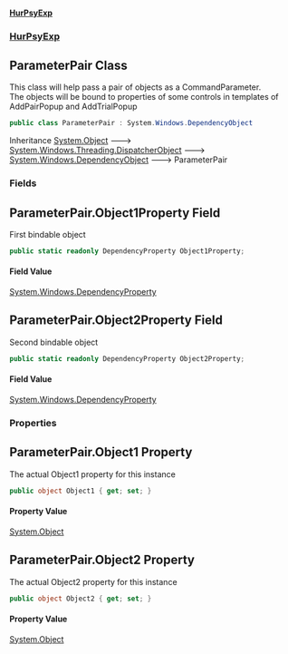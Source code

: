 #### [HurPsyExp](index.md 'index')
### [HurPsyExp](HurPsyExp.md 'HurPsyExp')

## ParameterPair Class

This class will help pass a pair of objects as a CommandParameter.  
The objects will be bound to properties of some controls in templates of AddPairPopup and AddTrialPopup

```csharp
public class ParameterPair : System.Windows.DependencyObject
```

Inheritance [System.Object](https://docs.microsoft.com/en-us/dotnet/api/System.Object 'System.Object') &#129106; [System.Windows.Threading.DispatcherObject](https://docs.microsoft.com/en-us/dotnet/api/System.Windows.Threading.DispatcherObject 'System.Windows.Threading.DispatcherObject') &#129106; [System.Windows.DependencyObject](https://docs.microsoft.com/en-us/dotnet/api/System.Windows.DependencyObject 'System.Windows.DependencyObject') &#129106; ParameterPair
### Fields

<a name='HurPsyExp.ParameterPair.Object1Property'></a>

## ParameterPair.Object1Property Field

First bindable object

```csharp
public static readonly DependencyProperty Object1Property;
```

#### Field Value
[System.Windows.DependencyProperty](https://docs.microsoft.com/en-us/dotnet/api/System.Windows.DependencyProperty 'System.Windows.DependencyProperty')

<a name='HurPsyExp.ParameterPair.Object2Property'></a>

## ParameterPair.Object2Property Field

Second bindable object

```csharp
public static readonly DependencyProperty Object2Property;
```

#### Field Value
[System.Windows.DependencyProperty](https://docs.microsoft.com/en-us/dotnet/api/System.Windows.DependencyProperty 'System.Windows.DependencyProperty')
### Properties

<a name='HurPsyExp.ParameterPair.Object1'></a>

## ParameterPair.Object1 Property

The actual Object1 property for this instance

```csharp
public object Object1 { get; set; }
```

#### Property Value
[System.Object](https://docs.microsoft.com/en-us/dotnet/api/System.Object 'System.Object')

<a name='HurPsyExp.ParameterPair.Object2'></a>

## ParameterPair.Object2 Property

The actual Object2 property for this instance

```csharp
public object Object2 { get; set; }
```

#### Property Value
[System.Object](https://docs.microsoft.com/en-us/dotnet/api/System.Object 'System.Object')